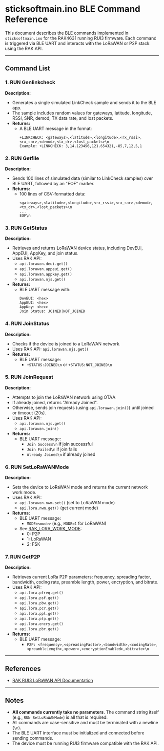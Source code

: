 # sticksoftmain.ino BLE Command Reference

This document describes the BLE commands implemented in `sticksoftmain.ino` for the RAK4631 running RUI3 firmware. Each command is triggered via BLE UART and interacts with the LoRaWAN or P2P stack using the RAK API.

---

## Command List

### 1. RUN Genlinkcheck
**Description:**
- Generates a single simulated LinkCheck sample and sends it to the BLE app.
- The sample includes random values for gateways, latitude, longitude, RSSI, SNR, demod, TX data rate, and lost packets.
- **Returns:**
  - A BLE UART message in the format:
    ```
    +LINKCHECK: <gateways>,<latitude>,<longitude>,<rx_rssi>,<rx_snr>,<demod>,<tx_dr>,<lost_packets>\n
    Example: +LINKCHECK: 3,14.123456,121.654321,-85,7,12,5,1
    ```

### 2. RUN Getfile
**Description:**
- Sends 100 lines of simulated data (similar to LinkCheck samples) over BLE UART, followed by an "EOF" marker.
- **Returns:**
  - 100 lines of CSV-formatted data:
    ```
    <gateways>,<latitude>,<longitude>,<rx_rssi>,<rx_snr>,<demod>,<tx_dr>,<lost_packets>\n
    ...
    EOF\n
    ```

### 3. RUN GetStatus
**Description:**
- Retrieves and returns LoRaWAN device status, including DevEUI, AppEUI, AppKey, and join status.
- Uses RAK API:
  - `api.lorawan.deui.get()`
  - `api.lorawan.appeui.get()`
  - `api.lorawan.appkey.get()`
  - `api.lorawan.njs.get()`
- **Returns:**
  - BLE UART message with:
    ```
    DevEUI: <hex>
    AppEUI: <hex>
    AppKey: <hex>
    Join Status: JOINED|NOT_JOINED
    ```

### 4. RUN JoinStatus
**Description:**
- Checks if the device is joined to a LoRaWAN network.
- Uses RAK API: `api.lorawan.njs.get()`
- **Returns:**
  - BLE UART message:
    - `+STATUS:JOINED\n` or `+STATUS:NOT_JOINED\n`

### 5. RUN JoinRequest
**Description:**
- Attempts to join the LoRaWAN network using OTAA.
- If already joined, returns "Already Joined".
- Otherwise, sends join requests (using `api.lorawan.join()`) until joined or timeout (20s).
- Uses RAK API:
  - `api.lorawan.njs.get()`
  - `api.lorawan.join()`
- **Returns:**
  - BLE UART message:
    - `Join Success\n` if join successful
    - `Join Failed\n` if join fails
    - `Already Joined\n` if already joined

### 6. RUN SetLoRaWANMode
**Description:**
- Sets the device to LoRaWAN mode and returns the current network work mode.
- Uses RAK API:
  - `api.lorawan.nwm.set()` (set to LoRaWAN mode)
  - `api.lora.nwm.get()` (get current mode)
- **Returns:**
  - BLE UART message:
    - `MODE=<mode>` (e.g., `MODE=1` for LoRaWAN)
  - See [RAK_LORA_WORK_MODE](https://docs.rakwireless.com/product-categories/software-apis-and-libraries/rui3/lorawan#rak_lora_work_mode):
    - 0: P2P
    - 1: LoRaWAN
    - 2: FSK

### 7. RUN GetP2P
**Description:**
- Retrieves current LoRa P2P parameters: frequency, spreading factor, bandwidth, coding rate, preamble length, power, encryption, and bitrate.
- Uses RAK API:
  - `api.lora.pfreq.get()`
  - `api.lora.psf.get()`
  - `api.lora.pbw.get()`
  - `api.lora.pcr.get()`
  - `api.lora.ppl.get()`
  - `api.lora.ptp.get()`
  - `api.lora.encry.get()`
  - `api.lora.pbr.get()`
- **Returns:**
  - BLE UART message:
    - `P2P: <frequency>,<spreadingFactor>,<bandwidth>,<codingRate>,<preambleLength>,<power>,<encryptionEnabled>,<bitrate>\n`

---

## References
- [RAK RUI3 LoRaWAN API Documentation](https://docs.rakwireless.com/product-categories/software-apis-and-libraries/rui3/lorawan)

---

## Notes
- **All commands currently take no parameters.** The command string itself (e.g., `RUN SetLoRaWANMode`) is all that is required.
- All commands are case-sensitive and must be terminated with a newline (`\n`).
- The BLE UART interface must be initialized and connected before sending commands.
- The device must be running RUI3 firmware compatible with the RAK API. 